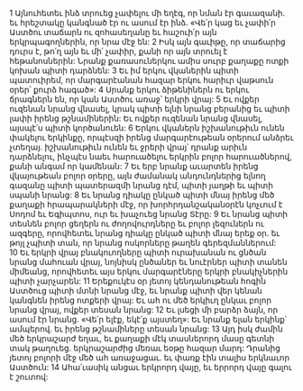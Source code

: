 1 Այնուհետեւ ինձ տրուեց չափելու մի եղէգ, որ նման էր գաւազանի. եւ հրեշտակը կանգնած էր ու ասում էր ինձ. «Վե՛ր կաց եւ չափի՛ր Աստծու տաճարն ու զոհասեղանը եւ հաշուի՛ր այն երկրպագողներին, որ նրա մէջ են: 2 Իսկ այն գաւիթը, որ տաճարից դուրս է, թո՛ղ այն եւ մի՛ չափիր, քանի որ այն տրուել է հեթանոսներին: Նրանք քառասուներկու ամիս սուրբ քաղաքը ոտքի կոխան պիտի դարձնեն: 3 Եւ իմ երկու վկաներին պիտի պատուիրեմ, որ մարգարէանան հազար երկու հարիւր վաթսուն օրեր՝ քուրձ հագած»: 4 Սրանք երկու ձիթենիներն ու երկու ճրագներն են, որ կան Աստծու առաջ՝ երկրի վրայ: 5 Եւ ովքեր ուզենան նրանց վնասել, կրակ պիտի ելնի նրանց բերանից եւ պիտի լափի իրենց թշնամիներին: Եւ ովքեր ուզենան նրանց վնասել, այսպէ՛ս պիտի կործանուեն: 6 Երկու վկաներն իշխանութիւն ունեն փակելու երկինքը, որպէսզի իրենց մարգարէութեան օրերում անձրեւ չտեղայ. իշխանութիւն ունեն եւ ջրերի վրայ՝ դրանք արիւն դարձնելու, ինչպէս նաեւ հարուածելու երկրին բոլոր հարուածներով, քանի անգամ որ կամենան: 7 Եւ երբ նրանք աւարտեն իրենց վկայութեան բոլոր օրերը, այն ժամանակ անդունդներից ելնող գազանը պիտի պատերազմի նրանց դէմ, պիտի յաղթի եւ պիտի սպանի նրանց: 8 Եւ նրանց դիակը ընկած պիտի մնայ իրենց մեծ քաղաքի հրապարակների մէջ, որ խորհրդանշականօրէն կոչւում է Սոդոմ եւ Եգիպտոս, ուր եւ խաչուեց նրանց Տէրը: 9 Եւ նրանց պիտի տեսնեն բոլոր ցեղերն ու ժողովուրդները եւ բոլոր լեզուներն ու ազգերը, որովհետեւ նրանց դիակը ընկած պիտի մնայ երեք օր. եւ թոյլ չպիտի տան, որ նրանց ոսկորները թաղեն գերեզմաններում: 10 Եւ երկրի վրայ բնակուողները պիտի ուրախանան ու ցնծան նրանց մահուան վրայ, նոյնիսկ ընծաներ եւ նուէրներ պիտի տանեն միմեանց, որովհետեւ այս երկու մարգարէները երկրի բնակիչներին պիտի չարչարեն:
11 Երեքուկէս օր յետոյ կենդանութեան հոգին Աստծուց պիտի մտնի նրանց մէջ, եւ նրանք պիտի վեր կենան կանգնեն իրենց ոտքերի վրայ: Եւ ահ ու մեծ երկիւղ ընկաւ բոլոր նրանց վրայ, ովքեր տեսան նրանց: 12 Եւ լսեցի մի բարձր ձայն, որ ասում էր նրանց. «Վե՛ր ելէք, եկէ՛ք այստեղ»: Եւ նրանք ելան երկինք՝ ամպերով. եւ իրենց թշնամիները տեսան նրանց: 13 Այդ իսկ ժամին մեծ երկրաշարժ եղաւ, եւ քաղաքի մէկ տասներորդ մասը գետնի տակ թաղուեց. երկրաշարժից մեռաւ եօթը հազար մարդ: Դրանից յետոյ բոլորի մէջ մեծ ահ առաջացաւ. եւ փառք էին տալիս երկնաւոր Աստծուն: 14 Ահա՛ւասիկ անցաւ երկրորդ վայը, եւ երրորդ վայը գալու է շուտով:
